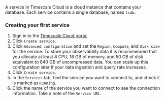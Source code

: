 A service in Timescale Cloud is a cloud instance that contains your database.
Each service contains a single database, named `tsdb`.

<procedure>

### Creating your first service

1.  Sign in to the [Timescale Cloud portal][timescale-cloud]
1.  Click `Create service`.
1.  Click  `Advanced configuration` and set the `Region`, `Compute`, and `Disk size`
    for the service.
    To store your observability data it is recommended that you allocate
    at least 4&nbsp;CPU, 16&nbsp;GB of memory, and 50&nbsp;GB of disk equivalent to
    840&nbsp;GB of uncompressed data. You can scale up this configuration later if
    your data ingestion and query rate increases.
1.  Click `Create service`.
1.  In the `Services` tab, find the service you want to connect to, and check
    it is marked as `Running`.
1.  Click the name of the service you want to connect to see the connection
    information. Take a note of the `Service URL`.

</procedure>

[timescale-cloud]: https://console.cloud.timescale.com/